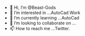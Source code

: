 - 👋 Hi, I’m @Beast-Gods
- 👀 I’m interested in ...AutoCad Work
- 🌱 I’m currently learning ...AutoCad
- 💞️ I’m looking to collaborate on ...
- 📫 How to reach me ...Twitter.

<!---
Beast-Gods/Beast-Gods is a ✨ special ✨ repository because its `README.md` (this file) appears on your GitHub profile.
You can click the Preview link to take a look at your changes.
--->

